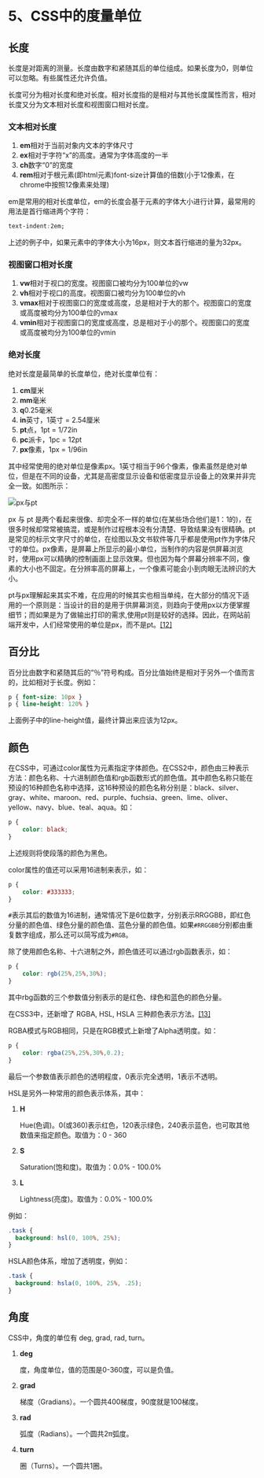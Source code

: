 # 5、CSS中的度量单位

## 长度 <a id="&#x957F;&#x5EA6;"></a>

长度是对距离的测量。长度由数字和紧随其后的单位组成。如果长度为0，则单位可以忽略。有些属性还允许负值。

长度可分为相对长度和绝对长度。相对长度指的是相对与其他长度属性而言，相对长度又分为文本相对长度和视图窗口相对长度。

### 文本相对长度 <a id="&#x6587;&#x672C;&#x76F8;&#x5BF9;&#x957F;&#x5EA6;"></a>

1. **em**相对于当前对象内文本的字体尺寸
2. **ex**相对于字符“x”的高度。通常为字体高度的一半
3. **ch**数字“0”的宽度
4. **rem**相对于根元素\(即html元素\)font-size计算值的倍数\(小于12像素，在chrome中按照12像素来处理\)

em是常用的相对长度单位，em的长度会基于元素的字体大小进行计算，最常用的用法是首行缩进两个字符：

```css
text-indent:2em;
```

上述的例子中，如果元素中的字体大小为16px，则文本首行缩进的量为32px。

### 视图窗口相对长度 <a id="&#x89C6;&#x56FE;&#x7A97;&#x53E3;&#x76F8;&#x5BF9;&#x957F;&#x5EA6;"></a>

1. **vw**相对于视口的宽度。视图窗口被均分为100单位的vw
2. **vh**相对于视口的高度。视图窗口被均分为100单位的vh
3. **vmax**相对于视图窗口的宽度或高度，总是相对于大的那个。视图窗口的宽度或高度被均分为100单位的vmax
4. **vmin**相对于视图窗口的宽度或高度，总是相对于小的那个。视图窗口的宽度或高度被均分为100单位的vmin

### 绝对长度 <a id="&#x7EDD;&#x5BF9;&#x957F;&#x5EA6;"></a>

绝对长度是最简单的长度单位，绝对长度单位有：

1. **cm**厘米
2. **mm**毫米
3. **q**0.25毫米
4. **in**英寸，1英寸 = 2.54厘米
5. **pt**点，1pt = 1/72in
6. **pc**派卡，1pc = 12pt
7. **px**像素，1px = 1/96in

其中经常使用的绝对单位是像素px。1英寸相当于96个像素，像素虽然是绝对单位，但是在不同的设备，尤其是高密度显示设备和低密度显示设备上的效果并非完全一致。如图所示：

![px&#x4E0E;pt](https://yangjh.gitee.io/front-end/images/pixel.png)

px 与 pt 是两个看起来很像、却完全不一样的单位\(在某些场合他们是1：1的\)，在很多时候却常常被搞混，或是制作过程根本没有分清楚、导致结果没有很精确。pt是常见的标示文字尺寸的单位，在绘图以及文书软件等几乎都是使用pt作为字体尺寸的单位。px像素，是屏幕上所显示的最小单位，当制作的内容是供屏幕浏览时，使用px可以精确的控制画面上显示效果。但也因为每个屏幕分辨率不同，像素的大小也不固定。在分辨率高的屏幕上，一个像素可能会小到肉眼无法辨识的大小。

pt与px理解起来其实不难，在应用的时候其实也相当单纯，在大部分的情况下适用的一个原则是：当设计的目的是用于供屏幕浏览，则趋向于使用px以方便掌握细节；而如果是为了做输出打印的需求,使用pt则是较好的选择。因此，在网站前端开发中，人们经常使用的单位是px，而不是pt。[\[12\]](https://yangjh.gitee.io/front-end/References.html#cite-12)

## 百分比 <a id="&#x767E;&#x5206;&#x6BD4;"></a>

百分比由数字和紧随其后的“％”符号构成。百分比值始终是相对于另外一个值而言的，比如相对于长度。例如：

```css
p { font-size: 10px }
p { line-height: 120% }
```

上面例子中的line-height值，最终计算出来应该为12px。

## 颜色 <a id="&#x989C;&#x8272;"></a>

在CSS中，可通过color属性为元素指定字体颜色。在CSS2中，颜色由三种表示方法：颜色名称、十六进制颜色值和rgb函数形式的颜色值。其中颜色名称只能在预设的16种颜色名称中选择，这16种预设的颜色名称分别是：black、silver、gray、white、maroon、red、purple、fuchsia、green、lime、oliver、yellow、navy、blue、teal、aqua。如：

```css
p {
    color: black;
}
```

上述规则将使段落的颜色为黑色。

color属性的值还可以采用16进制来表示，如：

```css
p {
    color: #333333;
}
```

`#`表示其后的数值为16进制，通常情况下是6位数字，分别表示RRGGBB，即红色分量的颜色值、绿色分量的颜色值、蓝色分量的颜色值。如果`#RRGGBB`分别都由重复数字组成，那么还可以简写成为`#RGB`。

除了使用颜色名称、十六进制之外，颜色值还可以通过rgb函数表示，如：

```css
p {
    color: rgb(25%,25%,30%);
}
```

其中rbg函数的三个参数值分别表示的是红色、绿色和蓝色的颜色分量。

在CSS3中，还新增了 RGBA, HSL, HSLA 三种颜色表示方法。[\[13\]](https://yangjh.gitee.io/front-end/References.html#cite-13)

RGBA模式与RGB相同，只是在RGB模式上新增了Alpha透明度。如：

```css
p {
    color: rgba(25%,25%,30%,0.2);
}
```

最后一个参数值表示颜色的透明程度，0表示完全透明，1表示不透明。

HSL是另外一种常用的颜色表示体系，其中：

1. **H**

   Hue\(色调\)。0\(或360\)表示红色，120表示绿色，240表示蓝色，也可取其他数值来指定颜色。取值为：0 - 360

2. **S**

   Saturation\(饱和度\)。取值为：0.0% - 100.0%

3. **L**

   Lightness\(亮度\)。取值为：0.0% - 100.0%

例如：

```css
.task {
  background: hsl(0, 100%, 25%);
}
```

HSLA颜色体系，增加了透明度，例如：

```css
.task {
  background: hsla(0, 100%, 25%, .25);
}
```

## 角度 <a id="&#x89D2;&#x5EA6;"></a>

CSS中，角度的单位有 deg, grad, rad, turn。

1. **deg**

   度，角度单位，值的范围是0-360度，可以是负值。

2. **grad**

   梯度（Gradians）。一个圆共400梯度，90度就是100梯度。

3. **rad**

   弧度（Radians）。一个圆共2π弧度。

4. **turn**

   圈（Turns）。一个圆共1圈。

